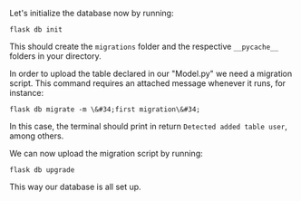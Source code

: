 



Let&#39;s initialize the database now by running:

`flask db init`

This should create the `migrations` folder and the respective `__pycache__` folders in your directory. 

In order to upload the table declared in our &#34;Model.py&#34; we need a migration script. This command requires an attached message whenever it runs, for instance:

```
flask db migrate -m \&#34;first migration\&#34;
```

In this case, the terminal should print in return `Detected added table user`, among others.

We can now upload the migration script by running:

`flask db upgrade`

This way our database is all set up. 



